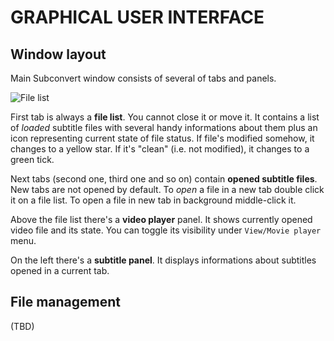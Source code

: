 # GRAPHICAL USER INTERFACE

## Window layout

Main Subconvert window consists of several of tabs and panels. 

![File list][filelist]

First tab is always a **file list**. You cannot close it or move it. It contains
a list of *loaded* subtitle files with several handy informations about them
plus an icon representing current state of file status. If file's modified
somehow, it changes to a yellow star. If it's "clean" (i.e. not modified), it
changes to a green tick. 

Next tabs (second one, third one and so on) contain **opened subtitle files**.
New tabs are not opened by default. To *open* a file in a new tab double click
it on a file list. To open a file in new tab in background middle-click it.

Above the file list there's a **video player** panel. It shows currently opened
video file and its state. You can toggle its visibility under `View/Movie
player` menu.

On the left there's a **subtitle panel**. It displays informations about
subtitles opened in a current tab.

## File management

(TBD)

  [filelist]: https://raw.github.com/mgoral/images/master/subconvert/filelist.png

<!-- vim: set tw=80 colorcolumn=81 : -->
